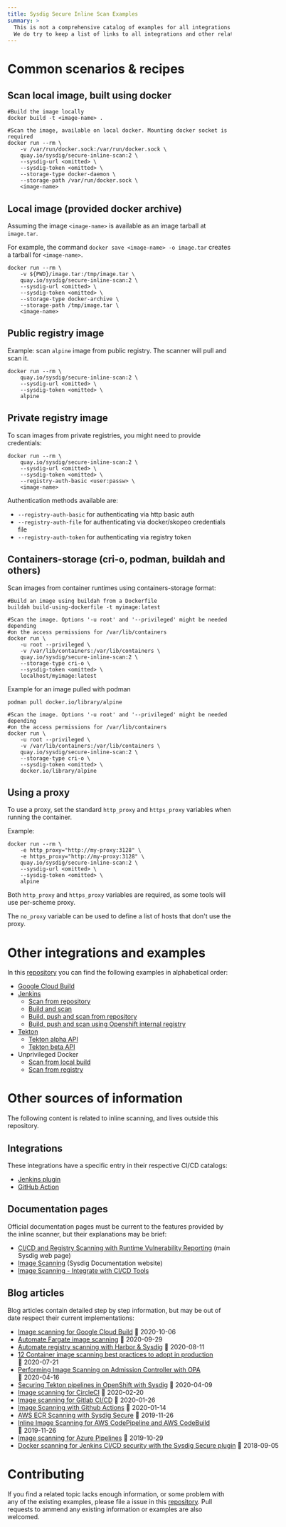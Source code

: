 ```yaml
---
title: Sysdig Secure Inline Scan Examples
summary: >
  This is not a comprehensive catalog of examples for all integrations available, but a live document where we continually publish more information as we see users need it.
  We do try to keep a list of links to all integrations and other related websites that you may find useful.
---
```


# Common scenarios & recipes

## Scan local image, built using docker

```
#Build the image locally
docker build -t <image-name> .

#Scan the image, available on local docker. Mounting docker socket is required
docker run --rm \
    -v /var/run/docker.sock:/var/run/docker.sock \
    quay.io/sysdig/secure-inline-scan:2 \
    --sysdig-url <omitted> \
    --sysdig-token <omitted> \
    --storage-type docker-daemon \
    --storage-path /var/run/docker.sock \
    <image-name>
```

## Local image (provided docker archive)

Assuming the image `<image-name>` is available as an image tarball at `image.tar`.

For example, the command `docker save <image-name> -o image.tar` creates a tarball for `<image-name>`.

```
docker run --rm \
    -v ${PWD}/image.tar:/tmp/image.tar \
    quay.io/sysdig/secure-inline-scan:2 \
    --sysdig-url <omitted> \
    --sysdig-token <omitted> \
    --storage-type docker-archive \
    --storage-path /tmp/image.tar \
    <image-name>
```

## Public registry image

Example: scan `alpine` image from public registry. The scanner will pull and scan it.

```
docker run --rm \
    quay.io/sysdig/secure-inline-scan:2 \
    --sysdig-url <omitted> \
    --sysdig-token <omitted> \
    alpine
```

## Private registry image

To scan images from private registries, you might need to provide credentials:

```
docker run --rm \
    quay.io/sysdig/secure-inline-scan:2 \
    --sysdig-url <omitted> \
    --sysdig-token <omitted> \
    --registry-auth-basic <user:passw> \
    <image-name>
```

Authentication methods available are:
* `--registry-auth-basic` for authenticating via http basic auth
* `--registry-auth-file` for authenticating via docker/skopeo credentials file
* `--registry-auth-token` for authenticating via registry token

## Containers-storage (cri-o, podman, buildah and others)

Scan images from container runtimes using containers-storage format:

```
#Build an image using buildah from a Dockerfile
buildah build-using-dockerfile -t myimage:latest

#Scan the image. Options '-u root' and '--privileged' might be needed depending
#on the access permissions for /var/lib/containers
docker run \
    -u root --privileged \
    -v /var/lib/containers:/var/lib/containers \
    quay.io/sysdig/secure-inline-scan:2 \
    --storage-type cri-o \
    --sysdig-token <omitted> \
    localhost/myimage:latest
```

Example for an image pulled with podman

```
podman pull docker.io/library/alpine

#Scan the image. Options '-u root' and '--privileged' might be needed depending
#on the access permissions for /var/lib/containers
docker run \
    -u root --privileged \
    -v /var/lib/containers:/var/lib/containers \
    quay.io/sysdig/secure-inline-scan:2 \
    --storage-type cri-o \
    --sysdig-token <omitted> \
    docker.io/library/alpine
```

## Using a proxy

To use a proxy, set the standard `http_proxy` and `https_proxy` variables when running the container.

Example:

```
docker run --rm \
    -e http_proxy="http://my-proxy:3128" \
    -e https_proxy="http://my-proxy:3128" \
    quay.io/sysdig/secure-inline-scan:2 \
    --sysdig-url <omitted> \
    --sysdig-token <omitted> \
    alpine
```

Both `http_proxy` and `https_proxy` variables are required, as some tools will use per-scheme proxy.

The `no_proxy` variable can be used to define a list of hosts that don't use the proxy.

# Other integrations and examples

In this [repository](https://github.com/sysdiglabs/secure-inline-scan-examples/) you can find the following examples in alphabetical order:

* [Google Cloud Build](https://github.com/sysdiglabs/secure-inline-scan-examples/tree/main/google-cloud-build)
* [Jenkins](https://github.com/sysdiglabs/secure-inline-scan-examples/tree/main/jenkins)
  * [Scan from repository](https://github.com/sysdiglabs/secure-inline-scan-examples/tree/main/jenkins/jenkins-scan-from-repo)
  * [Build and scan](https://github.com/sysdiglabs/secure-inline-scan-examples/tree/main/jenkins/jenkins-build-and-scan)
  * [Build, push and scan from repository](https://github.com/sysdiglabs/secure-inline-scan-examples/tree/main/jenkins/jenkins-build-push-scan-from-repo)
  * [Build, push and scan using Openshift internal registry](https://github.com/sysdiglabs/secure-inline-scan-examples/tree/main/jenkins/jenkins-openshift-internal-registry)
* [Tekton](https://github.com/sysdiglabs/secure-inline-scan-examples/tree/main/tekton)
  * [Tekton alpha API](https://github.com/sysdiglabs/secure-inline-scan-examples/tree/main/tekton/alpha)
  * [Tekton beta API](https://github.com/sysdiglabs/secure-inline-scan-examples/tree/main/tekton/beta)
* Unprivileged Docker
  * [Scan from local build](https://github.com/sysdiglabs/secure-inline-scan-examples/blob/main/unprivileged-docker/localbuild_scan.sh)
  * [Scan from registry](https://github.com/sysdiglabs/secure-inline-scan-examples/blob/main/unprivileged-docker/registry_scan.sh)

# Other sources of information

The following content is related to inline scanning, and lives outside this repository.

## Integrations

These integrations have a specific entry in their respective CI/CD catalogs:

  * [Jenkins plugin](https://plugins.jenkins.io/sysdig-secure/)
  * [GitHub Action](https://github.com/marketplace/actions/sysdig-secure-inline-scan)

## Documentation pages

Official documentation pages must be current to the features provided by the inline scanner, but their explanations may be brief:

* [CI/CD and Registry Scanning with Runtime Vulnerability Reporting](https://sysdig.com/products/secure/image-scanning/) (main Sysdig web page)
* [Image Scanning](https://docs.sysdig.com/en/image-scanning.html) (Sysdig Documentation website)
* [Image Scanning - Integrate with CI/CD Tools](https://docs.sysdig.com/en/integrate-with-ci-cd-tools.html)

## Blog articles

Blog articles contain detailed step by step information, but may be out of date respect their current implementations:

* [Image scanning for Google Cloud Build](https://sysdig.com/blog/image-scanning-google-cloud-build/) <nobr>📅 2020-10-06</nobr>
* [Automate Fargate image scanning](https://sysdig.com/blog/fargate-image-scanning/) <nobr>📅 2020-09-29</nobr>
* [Automate registry scanning with Harbor & Sysdig](https://sysdig.com/blog/harbor-registry-scanning/) <nobr>📅 2020-08-11</nobr>
* [12 Container image scanning best practices to adopt in production](https://sysdig.com/blog/image-scanning-best-practices/) <nobr>📅 2020-07-21</nobr>
* [Performing Image Scanning on Admission Controller with OPA](https://sysdig.com/blog/image-scanning-admission-controller/) <nobr>📅 2020-04-16</nobr>
* [Securing Tekton pipelines in OpenShift with Sysdig](https://sysdig.com/blog/securing-tekton-pipelines-openshift/) <nobr>📅 2020-04-09</nobr>
* [Image scanning for CircleCI](https://sysdig.com/blog/image-scanning-circleci/) <nobr>📅 2020-02-20</nobr>
* [Image scanning for Gitlab CI/CD](https://sysdig.com/blog/gitlab-ci-cd-image-scanning/) <nobr>📅 2020-01-26</nobr>
* [Image Scanning with Github Actions](https://sysdig.com/blog/image-scanning-github-actions/) <nobr>📅 2020-01-14</nobr>
* [AWS ECR Scanning with Sysdig Secure](https://sysdig.com/blog/aws-ecr-scanning/) <nobr>📅 2019-11-26</nobr>
* [Inline Image Scanning for AWS CodePipeline and AWS CodeBuild](https://sysdig.com/blog/image-scanning-aws-codepipeline-codebuild/) <nobr>📅 2019-11-26</nobr>
* [Image scanning for Azure Pipelines](https://sysdig.com/blog/image-scanning-azure-pipelines/) <nobr>📅 2019-10-29
* [Docker scanning for Jenkins CI/CD security with the Sysdig Secure plugin](https://sysdig.com/blog/docker-scanning-jenkins/) <nobr>📅 2018-09-05</nobr>

# Contributing

If you find a related topic lacks enough information, or some problem with any of the existing examples, please file a issue in this [repository](https://github.com/sysdiglabs/secure-inline-scan-examples/). Pull requests to ammend any existing information or examples are also welcomed.
